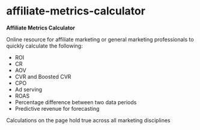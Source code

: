 # affiliate-metrics-calculator

**Affiliate Metrics Calculator**

Online resource for affiliate marketing or general marketing professionals to quickly calculate the following: 

- ROI
- CR
- AOV
- CVR and Boosted CVR
- CPO
- Ad serving
- ROAS
- Percentage difference between two data periods
- Predictive revenue for forecasting

Calculations on the page hold true across all marketing disciplines
